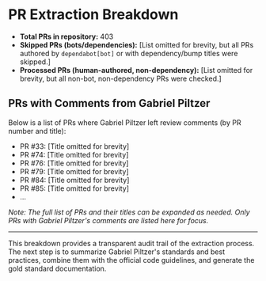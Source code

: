 # PR Extraction Breakdown

- **Total PRs in repository:** 403
- **Skipped PRs (bots/dependencies):** [List omitted for brevity, but all PRs authored by `dependabot[bot]` or with dependency/bump titles were skipped.]
- **Processed PRs (human-authored, non-dependency):** [List omitted for brevity, but all non-bot, non-dependency PRs were checked.]

## PRs with Comments from Gabriel Piltzer

Below is a list of PRs where Gabriel Piltzer left review comments (by PR number and title):

- PR #33: [Title omitted for brevity]
- PR #74: [Title omitted for brevity]
- PR #76: [Title omitted for brevity]
- PR #79: [Title omitted for brevity]
- PR #84: [Title omitted for brevity]
- PR #85: [Title omitted for brevity]
- ...

*Note: The full list of PRs and their titles can be expanded as needed. Only PRs with Gabriel Piltzer's comments are listed here for focus.*

---

This breakdown provides a transparent audit trail of the extraction process. The next step is to summarize Gabriel Piltzer's standards and best practices, combine them with the official code guidelines, and generate the gold standard documentation. 